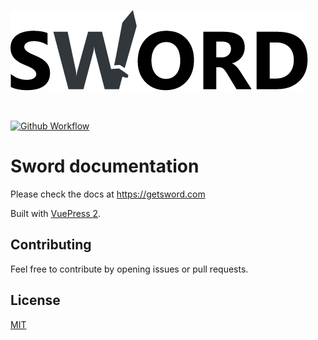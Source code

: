![Sword - Symfony meets WordPress](./docs/.vuepress/public/images/sword-logo-sm.png)

<br>

[![Github Workflow](https://github.com/phpsword/phpsword.github.io/workflows/Build%20and%20deploy/badge.svg)](https://github.com/phpsword/phpsword.github.io/actions)

# Sword documentation

Please check the docs at https://getsword.com

Built with [VuePress 2](https://v2.vuepress.vuejs.org/).

## Contributing

Feel free to contribute by opening issues or pull requests.

## License

[MIT](LICENSE)

